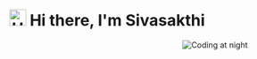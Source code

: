 <h1 align="center">
  <img src="https://media.giphy.com/media/hvRJCLFzcasrR4ia7z/giphy.gif" alt="Hello" height=30 width=30/>
  Hi there, I'm Sivasakthi
</h1>

<img src="https://github.com/sivasakthiqatester18207/sivasakthiqatester18207/blob/main/GIT%20PROFILE.gif" alt="Coding at night" align="right" />
